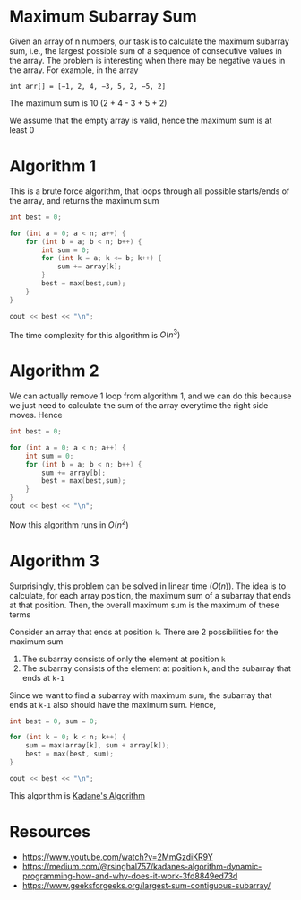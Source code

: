 # Maximum Subarray Sum

Given an array of n numbers, our task is to calculate the maximum subarray sum, i.e., the largest possible sum of a sequence of consecutive values in the array. The problem is interesting when there may be negative values in the array. For example, in the array

```
int arr[] = [−1, 2, 4, −3, 5, 2, −5, 2]
```

The maximum sum is 10 (2 + 4 - 3 + 5 + 2)

We assume that the empty array is valid, hence the maximum sum is at least 0

# Algorithm 1

This is a brute force algorithm, that loops through all possible starts/ends of the array, and returns the maximum sum

```cpp
int best = 0;

for (int a = 0; a < n; a++) {
    for (int b = a; b < n; b++) {
        int sum = 0;
        for (int k = a; k <= b; k++) {
            sum += array[k];
        }
        best = max(best,sum);
    }
}

cout << best << "\n";
```

The time complexity for this algorithm is $O(n^3)$

# Algorithm 2

We can actually remove 1 loop from algorithm 1, and we can do this because we just need to calculate the sum of the array everytime the right side moves. Hence

```cpp
int best = 0;

for (int a = 0; a < n; a++) {
    int sum = 0;
    for (int b = a; b < n; b++) {
        sum += array[b];
        best = max(best,sum);
    }
}
cout << best << "\n";
```

Now this algorithm runs in $O(n^2)$

# Algorithm 3

Surprisingly, this problem can be solved in linear time ($O(n)$). The idea is to calculate, for each array position, the maximum sum of a subarray that ends at that position. Then, the overall maximum sum is the maximum of these terms

Consider an array that ends at position `k`. There are 2 possibilities for the maximum sum

1. The subarray consists of only the element at position `k`
2. The subarray consists of the element at position `k`, and the subarray that ends at `k-1`

Since we want to find a subarray with maximum sum, the subarray that ends at `k-1` also should have the maximum sum. Hence,

```cpp
int best = 0, sum = 0;

for (int k = 0; k < n; k++) {
    sum = max(array[k], sum + array[k]);
    best = max(best, sum);
}

cout << best << "\n";
```

This algorithm is [Kadane's Algorithm](https://medium.com/@rsinghal757/kadanes-algorithm-dynamic-programming-how-and-why-does-it-work-3fd8849ed73d)

# Resources

-   https://www.youtube.com/watch?v=2MmGzdiKR9Y
-   https://medium.com/@rsinghal757/kadanes-algorithm-dynamic-programming-how-and-why-does-it-work-3fd8849ed73d
-   https://www.geeksforgeeks.org/largest-sum-contiguous-subarray/
